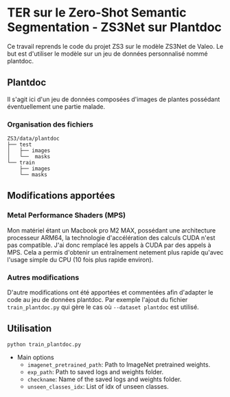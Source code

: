 # TER sur le Zero-Shot Semantic Segmentation - ZS3Net sur Plantdoc

Ce travail reprends le code du projet ZS3 sur le modèle ZS3Net de Valeo. Le but est d'utiliser le modèle sur un jeu de données personnalisé nommé plantdoc.

## Plantdoc

Il s'agit ici d'un jeu de données composées d'images de plantes possédant éventuellement une partie malade. 

### Organisation des fichiers

```shell
ZS3/data/plantdoc
├── test
│   ├── images
│   └──  masks
└── train
    ├── images
    └── masks
```

## Modifications apportées

### Metal Performance Shaders (MPS)

Mon matériel étant un Macbook pro M2 MAX, possédant une architecture processeur ARM64, la technologie d'accélération des calculs CUDA n'est pas compatible. J'ai donc remplacé les appels à CUDA par des appels à MPS. Cela a permis d'obtenir un entraînement netement plus rapide qu'avec l'usage simple du CPU (10 fois plus rapide environ).

### Autres modifications

D'autre modifications ont été apportées et commentées afin d'adapter le code au jeu de données plantdoc. Par exemple l'ajout du fichier `train_plantdoc.py` qui gère le cas où `--dataset plantdoc` est utilisé.

## Utilisation

```Shell
python train_plantdoc.py
```

* Main options
    - `imagenet_pretrained_path`: Path to ImageNet pretrained weights.
    - `exp_path`: Path to saved logs and weights folder.
    - `checkname`: Name of the saved logs and weights folder.
    - `unseen_classes_idx`: List of idx of unseen classes.